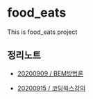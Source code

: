 # food_eats

This is food_eats project

## 정리노트

- [20200909 / BEM방법론](https://github.com/kjhabc2002/food_eats/til/master/20200909.md)

- [20200915 / 코딩웍스강의](https://github.com/kjhabc2002/food_eats/til/master/20200915.md)
